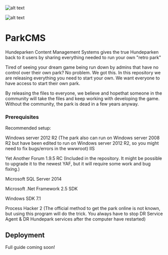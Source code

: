 ![alt text](https://i.imgur.com/cCiOvMV.png)

![alt text](https://i.imgur.com/iZAKSOo.png)
                                            
                                            
# ParkCMS
Hundeparken Content Management Systems gives the true Hundeparken back to it users by sharing everything needed to run your own "retro park"


Tired of seeing your dream game being run down by admins that have no control over their own park?
No problem. We got this. In this repository we are releasing everything you need to start your own. We want everyone to have access to start their own park. 

By releasing the files to everyone, we believe and hopethat someone in the community will take the files and keep working with developing the game. Without the community, the park is dead in a few years anyway.

### Prerequisites
Recommended setup:

Windows server 2012 R2 (The park also can run on Windows server 2008 R2 but have been edited to run on Windows server 2012 R2, so you might need to fix bugs/errors in the wwwroot)
IIS

Yet Another Forum 1.9.5 RC (Included in the repository. It might be possible to upgrade it to the newest YAF, but it will require some work and bug fixing.)

Microsoft SQL Server 2014

Microsoft .Net Framework 2.5 SDK

Windows SDK 7.1

Process Hacker 2 (The official method to get the park online is not known, but using this program will do the trick. You always have to stop DR Service Agent & DR Hundepark services after the computer have restarted)


## Deployment
Full guide coming soon!
